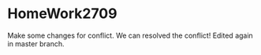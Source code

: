 # HomeWork2709
Make some changes for conflict.
We can resolved the conflict!
Edited again in master branch.
